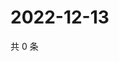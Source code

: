 # 2022-12-13

共 0 条

<!-- BEGIN WEIBO -->
<!-- 最后更新时间 Tue Dec 13 2022 14:18:23 GMT+0800 (China Standard Time) -->

<!-- END WEIBO -->
